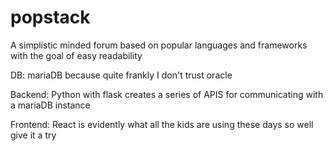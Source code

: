 # popstack

A simplistic minded forum based on popular languages and frameworks with the goal of easy readability

DB: mariaDB because quite frankly I don't trust oracle

Backend: Python with flask creates a series of APIS for communicating with a mariaDB instance

Frontend: React is evidently what all the kids are using these days so well give it a try
